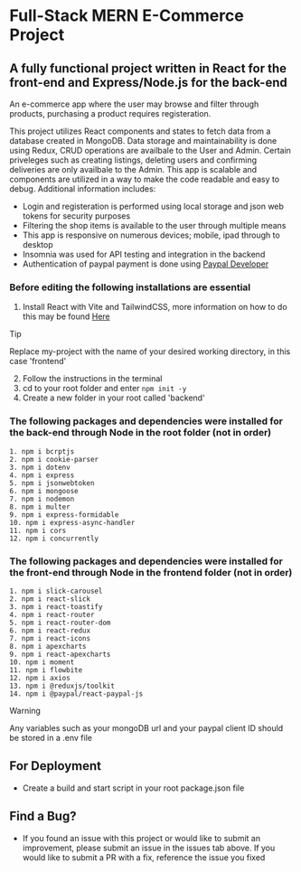 # Full-Stack MERN E-Commerce Project

## A fully functional project written in React for the front-end and Express/Node.js for the back-end

An e-commerce app where the user may browse and filter through products, purchasing a product requires registeration.

This project utilizes React components and states to fetch data from a database created in MongoDB. Data storage and maintainability is done using Redux, CRUD operations are availbale to the User and Admin.
Certain priveleges such as creating listings, deleting users and confirming deliveries are only availbale to the Admin. This app is scalable and components are utilized in a way to make the code readable and easy to debug. Additional information includes:

* Login and registeration is performed using local storage and json web tokens for security purposes
* Filtering the shop items is available to the user through multiple means
* This app is responsive on numerous devices; mobile, ipad through to desktop
* Insomnia was used for API testing and integration in the backend
* Authentication of paypal payment is done using [Paypal Developer](https://developer.paypal.com/home)

### Before editing the following installations are essential

1. Install React with Vite and TailwindCSS, more information on how to do this may be found [Here](https://tailwindcss.com/docs/guides/vite)
> [!TIP]
> Replace my-project with the name of your desired working directory, in this case 'frontend'
2. Follow the instructions in the terminal
3. cd to your root folder and enter ```npm init -y```
4. Create a new folder in your root called 'backend'

### The following packages and dependencies were installed for the back-end through Node in the root folder (not in order)
```
1. npm i bcrptjs
2. npm i cookie-parser
3. npm i dotenv
4. npm i express
5. npm i jsonwebtoken
6. npm i mongoose
7. npm i nodemon
8. npm i multer
9. npm i express-formidable
10. npm i express-async-handler
11. npm i cors
12. npm i concurrently
```

### The following packages and dependencies were installed for the front-end through Node in the frontend folder (not in order)
```
1. npm i slick-carousel
2. npm i react-slick
3. npm i react-toastify
4. npm i react-router
5. npm i react-router-dom
6. npm i react-redux
7. npm i react-icons
8. npm i apexcharts
9. npm i react-apexcharts
10. npm i moment
11. npm i flowbite
12. npm i axios
13. npm i @reduxjs/toolkit
14. npm i @paypal/react-paypal-js
```

> [!WARNING]
> Any variables such as your mongoDB url and your paypal client ID should be stored in a .env file

## For Deployment
- Create a build and start script in your root package.json file

## Find a Bug?
- If you found an issue with this project or would like to submit an improvement, please submit an issue in the issues tab above. If you would like to submit a PR with a fix, reference the issue you fixed
